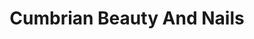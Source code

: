 ---
title: "Cumbrian Beauty And Nails"
url: /frizington/cumbrian-beauty-and-nails/
shop: Kosmetik
---
